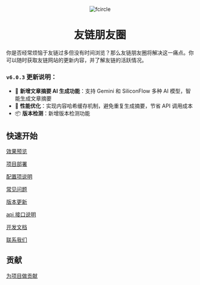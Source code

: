 <p align="center"><img src="./fcircle.png" alt="fcircle" /></p>

<h1 align="center">友链朋友圈</h1>

你是否经常烦恼于友链过多但没有时间浏览？那么友链朋友圈将解决这一痛点。你可以随时获取友链网站的更新内容，并了解友链的活跃情况。

### `v6.0.3` 更新说明：

- 🤖 **新增文章摘要 AI 生成功能**：支持 Gemini 和 SiliconFlow 多种 AI 模型，智能生成文章摘要
- 🚀 **性能优化**：实现内容哈希缓存机制，避免重复生成摘要，节省 API 调用成本
- 📦 **版本检测**：新增版本检测功能

## 快速开始

[效果预览](preview.md)

[项目部署](deploy.md)

[配置项说明](settings.md)

[常见问题](problems.md)

[版本更新](update.md)

[api 接口说明](apidoc.md)

[开发文档](developmentdoc.md)

[联系我们](contactus.md)

## 贡献

[为项目做贡献](contributing)
